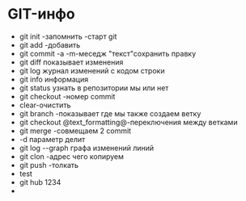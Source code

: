 #  GIT-инфо 
* git init -запомнить -старт git  
* git add -добавить 
* git commit -a -m-меседж  "текст"сохранить правку 
* git diff показывает изменения 
* git log журнал изменений с кодом строки 
* git info информация 
* git status узнать в репозитории мы или нет 
* git checkout -номер commit  
* clear-очистить 
* git branch -показывает где мы также создаем ветку 
*  git checkout @text_formatting@-переключения между ветками 
*  git merge -совмещаем 2 commit  
* -d параметр делит 
* git log --graph графа изменений линий 
* git clon -адрес чего копируем 
* git push -толкать 
* test
* git hub 1234
* 
